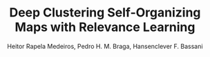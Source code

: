 ---
paperId: 35
author: Heitor Rapela Medeiros, Pedro H. M. Braga, Hansenclever F. Bassani
publicationauthor: Braga, P. H. M. et al
title: Deep Clustering Self-Organizing Maps with Relevance Learning
pdf: --
poster: Poster_Pedro_Braga
alt: --
type: Poster
topic: Deep Learning
subtopic: Machine Learning
link: 
conference: icml
year: 2020
tags: icml-2020
location: Virtual
---